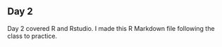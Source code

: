 




## Day 2 

Day 2 covered R and Rstudio. I made this R Markdown file following the class to practice. 
